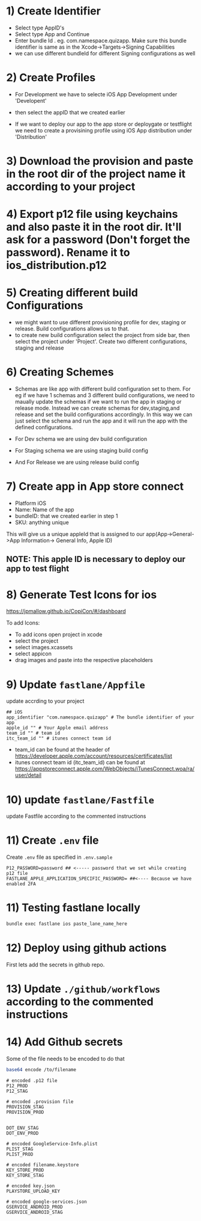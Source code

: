 # 1) Create Identifier 
- Select type AppID's
- Select type App and Continue
- Enter bundle Id . eg. com.namespace.quizapp. Make sure this bundle identifier is same as in the Xcode->Targets->Signing Capabilities
- we can use different bundleId for different Signing configurations as well

# 2) Create Profiles
- For Development we have to selecte iOS App Development under 'Developent'
- then select the appID that we created earlier

- If we want to deploy our app to the app store or deploygate or testflight we need to create a provisining profile using iOS App distribution under 'Distribution'

# 3) Download the provision and paste in the root dir of the project name it according to your project

# 4) Export p12 file using keychains and also paste it in the root dir. It'll ask for a password (Don't forget the password). Rename it to ios_distribution.p12


# 5) Creating different build Configurations
- we might want to use different provisioning profile for dev, staging or release. Build configurations allows us to that.
- to create new build configuration select the project from side bar, then select the project under 'Project'. Create two different configurations, staging and release

# 6) Creating Schemes
- Schemas are like app with different build configuration set to them. For eg if we have 1 schemas and 3 different build configurations, we need to maually update the schemas if we want to run the app in staging or release mode. Instead we can create schemas for dev,staging,and release and set the build configurations accordingly. In this way we can just select the schema and run the app and it will run the app with the defined configurations.

- For Dev schema we are using dev build configuration
- For Staging schema we are using staging build config
- And For Release we are using release build config

# 7) Create app in App store connect
- Platform iOS
- Name: Name of the app
- bundleID: that we created earlier in step 1
- SKU: anything unique

This will give us a unique appleId that is assigned to our app(App->General->App Information-> General Info, Apple ID)
## NOTE: This apple ID is necessary to deploy our app to test flight

# 8) Generate Test Icons for ios
https://jpmallow.github.io/CopiCon/#/dashboard

To add Icons:
- To add icons open project in xcode
- select the project
- select images.xcassets
- select appicon
- drag images and paste into the respective placeholders


# 9) Update `fastlane/Appfile`
update accrding to your project
```
## iOS
app_identifier "com.namespace.quizapp" # The bundle identifier of your app
apple_id "" # Your Apple email address
team_id "" # team id
itc_team_id "" # itunes connect team id
```
- team_id can be found at the header of https://developer.apple.com/account/resources/certificates/list
- itunes connect team id (itc_team_id) can be found at https://appstoreconnect.apple.com/WebObjects/iTunesConnect.woa/ra/user/detail
# 10) update `fastlane/Fastfile`
update Fastfile according to the commented instructions


# 11) Create `.env` file
Create `.env` file as specified in `.env.sample`
```env
P12_PASSWORD=password ## <----- password that we set while creating p12 file
FASTLANE_APPLE_APPLICATION_SPECIFIC_PASSWORD= ##<---- Because we have enabled 2FA
```
# 11) Testing fastlane locally

```bash
bundle exec fastlane ios paste_lane_name_here
```

# 12) Deploy using github actions

First lets add the secrets in github repo.


# 13) Update `./github/workflows` according to the commented instructions

# 14) Add Github secrets
Some of the file needs to be encoded to do that

```bash
base64 encode /to/filename
```

```
# encoded .p12 file
P12_PROD
P12_STAG

# encoded .provision file
PROVISION_STAG
PROVISION_PROD


DOT_ENV_STAG
DOT_ENV_PROD

# encoded GoogleService-Info.plist
PLIST_STAG
PLIST_PROD

# encoded filename.keystore
KEY_STORE_PROD
KEY_STORE_STAG

# encoded key.json
PLAYSTORE_UPLOAD_KEY

# encoded google-services.json
GSERVICE_ANDROID_PROD
GSERVICE_ANDROID_STAG

```


